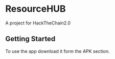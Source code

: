 # ResourceHUB

A project for HackTheChain2.0

## Getting Started

To use the app download it form the APK section.
